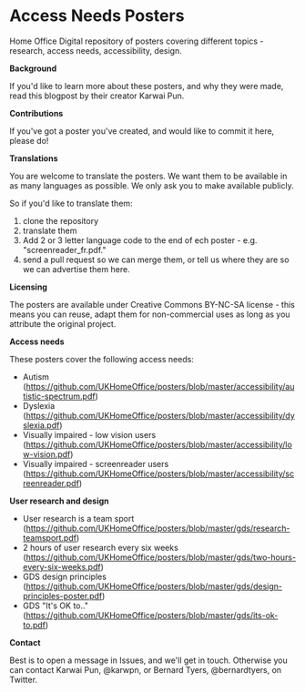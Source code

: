 # Access Needs Posters
Home Office Digital repository of posters covering different topics - research, access needs, accessibility, design.

**Background**

If you'd like to learn more about these posters, and why they were made, read this blogpost by their creator Karwai Pun.

**Contributions**

If you've got a poster you've created, and would like to commit it here, please do!

**Translations**

You are welcome to translate the posters. We want them to be available in as many languages as possible. We only ask you to make available publicly.

So if you'd like to translate them:

1. clone the repository
2. translate them
3. Add 2 or 3 letter language code to the end of ech poster - e.g. "screenreader_fr.pdf."
3. send a pull request so we can merge them, or tell us where they are so we can advertise them here.

**Licensing**

The posters are available under Creative Commons BY-NC-SA license - this means you can reuse, adapt them for non-commercial uses as long as you attribute the original project.

**Access needs**

These posters cover the following access needs:
* Autism (https://github.com/UKHomeOffice/posters/blob/master/accessibility/autistic-spectrum.pdf)
* Dyslexia (https://github.com/UKHomeOffice/posters/blob/master/accessibility/dyslexia.pdf)
* Visually impaired - low vision users (https://github.com/UKHomeOffice/posters/blob/master/accessibility/low-vision.pdf)
* Visually impaired - screenreader users (https://github.com/UKHomeOffice/posters/blob/master/accessibility/screenreader.pdf)

**User research and design**

* User research is a team sport (https://github.com/UKHomeOffice/posters/blob/master/gds/research-teamsport.pdf)
* 2 hours of user research every six weeks (https://github.com/UKHomeOffice/posters/blob/master/gds/two-hours-every-six-weeks.pdf)
* GDS design principles (https://github.com/UKHomeOffice/posters/blob/master/gds/design-principles-poster.pdf)
* GDS "It's OK to.." (https://github.com/UKHomeOffice/posters/blob/master/gds/its-ok-to.pdf)

**Contact**

Best is to open a message in Issues, and we'll get in touch. Otherwise you can contact Karwai Pun, @karwpn, or Bernard Tyers, @bernardtyers, on Twitter.
